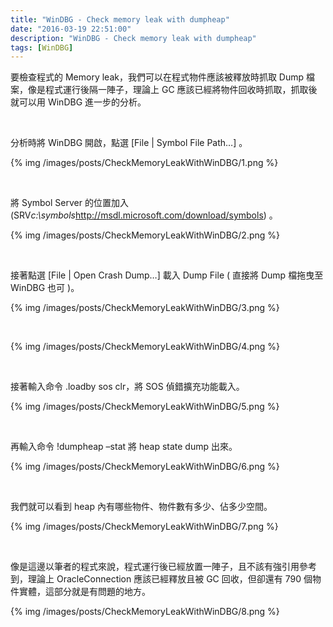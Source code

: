 ```yaml
---
title: "WinDBG - Check memory leak with dumpheap"
date: "2016-03-19 22:51:00"
description: "WinDBG - Check memory leak with dumpheap"
tags: [WinDBG]
---
```



要檢查程式的 Memory leak，我們可以在程式物件應該被釋放時抓取 Dump 檔案，像是程式運行後隔一陣子，理論上 GC 應該已經將物件回收時抓取，抓取後就可以用 WinDBG 進一步的分析。  

<!-- More -->

<br/>


分析時將 WinDBG 開啟，點選 [File | Symbol File Path…] 。  

{% img /images/posts/CheckMemoryLeakWithWinDBG/1.png %}

<br/>


將 Symbol Server 的位置加入(SRV*c:\symbols*http://msdl.microsoft.com/download/symbols) 。  

{% img /images/posts/CheckMemoryLeakWithWinDBG/2.png %}

<br/>


接著點選 [File | Open Crash Dump…] 載入 Dump File ( 直接將 Dump 檔拖曳至 WinDBG 也可 )。  

{% img /images/posts/CheckMemoryLeakWithWinDBG/3.png %}

<br/>

{% img /images/posts/CheckMemoryLeakWithWinDBG/4.png %}

<br/>


接著輸入命令 .loadby sos clr，將 SOS 偵錯擴充功能載入。  

{% img /images/posts/CheckMemoryLeakWithWinDBG/5.png %}

<br/>


再輸入命令 !dumpheap –stat 將 heap state dump 出來。  

{% img /images/posts/CheckMemoryLeakWithWinDBG/6.png %}

<br/>


我們就可以看到 heap 內有哪些物件、物件數有多少、佔多少空間。

{% img /images/posts/CheckMemoryLeakWithWinDBG/7.png %}

<br/>


像是這邊以筆者的程式來說，程式運行後已經放置一陣子，且不該有強引用參考到，理論上 OracleConnection 應該已經釋放且被 GC 回收，但卻還有 790 個物件實體，這部分就是有問題的地方。   

{% img /images/posts/CheckMemoryLeakWithWinDBG/8.png %}

<br/>
